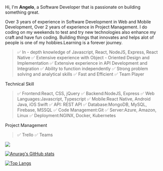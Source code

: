 Hi, I'm **Angelo**, a Software Developer that is passionate on building something great. 

Over 3 years of experience in Software Development in Web and Mobile Development, Over 2 years of experience in Project Management. I do coding on my weekends to test and try new technologies also enhance my craft and have fun coding. Building things that innovates and helps alot of people is one of my hobbies.Learning is a forever journey.

> ✅ In - depth knowledge of Javascript, React, NodeJS, Express, React Native
> ✅ Extensive experience with Object - Oriented Design and Implementation
> ✅ Extensive experience in API Development and Integration
> ✅ Ability to function independently
> ✅ Strong problem solving and analytical skills
> ✅ Fast and Efficient
> ✅ Team Player
> 
Technical Skill
> ✅ Frontend:React, CSS, jQuery
> ✅ Backend:NodeJS, Express
> ✅ Web Languages:Javascript, Typescript
> ✅ Mobile:React Native, Android Java, iOS Swift
> ✅ API: REST API
> ✅ Database:MongoDB, MySQL, Firebase, MSSQL
> ✅ Code Management:Git
> ✅ Server:Azure, Amazon, Linux
> ✅ Deployment:NGINX, Docker, Kubernetes
> 
Project Management
> ✅ Trello
> ✅ Teams

![](https://komarev.com/ghpvc/?username=gelodgret)


[![Anurag's GitHub stats](https://github-readme-stats.vercel.app/api?username=gelodgreat&count_private=true&show_icons=true&theme=darcula)](https://github.com/anuraghazra/github-readme-stats)

[![Top Langs](https://github-readme-stats.vercel.app/api/top-langs/?username=gelodgreat&layout=compact&count_private=true&show_icons=true&theme=darcula)](https://github.com/anuraghazra/github-readme-stats)